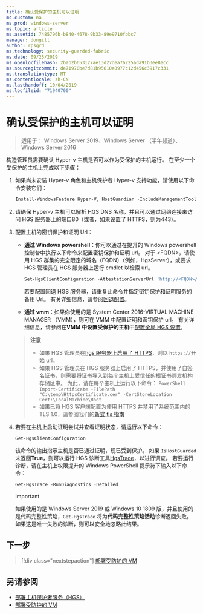 ```yaml
---
title: 确认受保护的主机可以证明
ms.custom: na
ms.prod: windows-server
ms.topic: article
ms.assetid: 7485796b-b840-4678-9b33-89e9710fbbc7
manager: dongill
author: rpsqrd
ms.technology: security-guarded-fabric
ms.date: 09/25/2019
ms.openlocfilehash: 2bab2b653127ae13d27dea76225ada91b3ee8ecc
ms.sourcegitcommit: de71970be7d81b95610a0977c12d456c3917c331
ms.translationtype: MT
ms.contentlocale: zh-CN
ms.lasthandoff: 10/04/2019
ms.locfileid: "71940700"
---
```

# <a name="confirm-guarded-hosts-can-attest"></a>确认受保护的主机可以证明

>适用于： Windows Server 2019、Windows Server （半年频道）、Windows Server 2016

构造管理员需要确认 Hyper-v 主机是否可以作为受保护的主机运行。 在至少一个受保护的主机上完成以下步骤：

1. 如果尚未安装 Hyper-v 角色和主机保护者 Hyper-v 支持功能，请使用以下命令安装它们：

    ```powershell
    Install-WindowsFeature Hyper-V, HostGuardian -IncludeManagementTools -Restart
    ```

2. 请确保 Hyper-v 主机可以解析 HGS DNS 名称，并且可以通过网络连接来访问 HGS 服务器上的端口80（或者，如果设置了 HTTPS，则为443）。

3. 配置主机的密钥保护和证明 Url：

    - **通过 Windows powershell**：你可以通过在提升的 Windows powershell 控制台中执行以下命令来配置密钥保护和证明 url。 对于 &lt;FQDN&gt;，请使用 HGS 群集的完全限定的域名（FQDN）（例如，HgsServer），或要求 HGS 管理员在 HGS 服务器上运行 cmdlet 以检索 url。

        ```PowerShell
        Set-HgsClientConfiguration -AttestationServerUrl 'http://<FQDN>/Attestation' -KeyProtectionServerUrl 'http://<FQDN>/KeyProtection'
         ```

        若要配置回退 HGS 服务器，请重复此命令并指定密钥保护和证明服务的备用 Url。 有关详细信息，请参阅[回退配置](guarded-fabric-manage-branch-office.md#fallback-configuration)。

    - **通过 vmm**：如果你使用的是 System Center 2016-VIRTUAL MACHINE MANAGER （VMM），则可在 VMM 中配置证明和密钥保护 url。 有关详细信息，请参阅在**VMM 中设置受保护的主机**中[配置全局 HGS 设置](https://technet.microsoft.com/system-center-docs/vmm/scenario/guarded-hosts#configure-global-hgs-settings)。

    >**注意**
    > - 如果 HGS 管理员在[hgs 服务器上启用了 HTTPS](guarded-fabric-configure-hgs-https.md)，则以 `https://`开始 url。
    > - 如果 HGS 管理员在 HGS 服务器上启用了 HTTPS，并使用了自签名证书，则需要将证书导入到每个主机上受信任的根证书颁发机构存储区中。 为此，请在每个主机上运行以下命令：
       ```PowerShell
       Import-Certificate -FilePath "C:\temp\HttpsCertificate.cer" -CertStoreLocation Cert:\LocalMachine\Root
       ```
    > - 如果已将 HGS 客户端配置为使用 HTTPS 并禁用了系统范围内的 TLS 1.0，请参阅我们的[新式 tls 指南](guarded-fabric-troubleshoot-hosts.md#modern-tls)

4. 若要在主机上启动证明尝试并查看证明状态，请运行以下命令：

    ```powershell
    Get-HgsClientConfiguration
    ```

    该命令的输出指示主机是否已通过证明，现已受到保护。 如果 `IsHostGuarded` 未返回**True**，则可以运行 HGS 诊断工具[HgsTrace](https://technet.microsoft.com/library/mt718831.aspx)，以进行调查。 若要运行诊断，请在主机上权限提升的 Windows PowerShell 提示符下输入以下命令：

    ```powershell
    Get-HgsTrace -RunDiagnostics -Detailed
    ```

    > [!IMPORTANT]
    > 如果使用的是 Windows Server 2019 或 Windows 10 1809 版，并且使用的是代码完整性策略，`Get-HgsTrace` 将为**代码完整性策略活动**诊断返回失败。
    > 如果这是唯一失败的诊断，则可以安全地忽略此结果。

## <a name="next-step"></a>下一步

> [!div class="nextstepaction"]
> [部署受防护的 VM](guarded-fabric-configuration-scenarios-for-shielded-vms-overview.md)

## <a name="see-also"></a>另请参阅

- [部署主机保护者服务（HGS）](guarded-fabric-deploying-hgs-overview.md)
- [部署受防护的 VM](guarded-fabric-configuration-scenarios-for-shielded-vms-overview.md)
